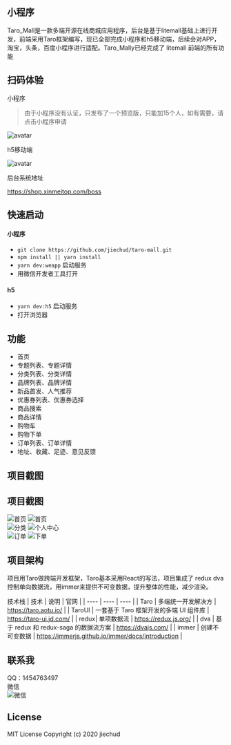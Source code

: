 小程序
------------
Taro_Mall是一款多端开源在线商城应用程序，后台是基于litemall基础上进行开发，前端采用Taro框架编写，现已全部完成小程序和h5移动端，后续会对APP，淘宝，头条，百度小程序进行适配。Taro_Mally已经完成了 litemall 前端的所有功能


扫码体验
------------

小程序
> 由于小程序没有认证，只发布了一个预览版，只能加15个人，如有需要，请点击小程序申请

![avatar](./public/xiaochengxu.jpg)


h5移动端

![avatar](./public/mobile.png)

后台系统地址

https://shop.xinmeitop.com/boss

快速启动
------------

#### 小程序
* `git clone https://github.com/jiechud/taro-mall.git`
* `npm install || yarn install`
* `yarn dev:weapp` 启动服务
*  用微信开发者工具打开

#### h5
* `yarn dev:h5` 启动服务
* 打开浏览器

功能
------------
* 首页
* 专题列表、专题详情
* 分类列表、分类详情
* 品牌列表、品牌详情
* 新品首发、人气推荐
* 优惠券列表、优惠券选择
* 商品搜索
* 商品详情
* 购物车
* 购物下单
* 订单列表、订单详情
* 地址、收藏、足迹、意见反馈

项目截图
------------


项目截图
------------------
![首页](./public/images/1-1.jpeg)
![首页](./public/images/1-2.jpeg)<br> 
![分类](./public/images/2-1.jpeg)
![个人中心](./public/images/2-2.jpeg)<br> 
![订单](./public/images/3-1.jpeg)
![下单](./public/images/3-2.jpeg)<br> 


项目架构
------------
项目用Taro做跨端开发框架，Taro基本采用React的写法，项目集成了 redux dva 控制单向数据流，用immer来提供不可变数据，提升整体的性能，减少渲染。

技术栈
|  技术   | 说明  | 官网  |
|  ----  | ----  |  ---- |
| Taro  | 多端统一开发解决方 |  https://taro.aotu.io/      |
| TaroUI  | 一套基于 Taro 框架开发的多端 UI 组件库 |  https://taro-ui.jd.com/    |
| redux| 单项数据流   | https://redux.js.org/  |
| dva |  基于 redux 和 redux-saga 的数据流方案 |  https://dvajs.com/ |
| immer | 创建不可变数据 |  https://immerjs.github.io/immer/docs/introduction |

联系我
--------------
QQ：1454763497<br>
微信<br>
![微信](./public/my.png)

License
------------
MIT License  Copyright (c) 2020 jiechud
